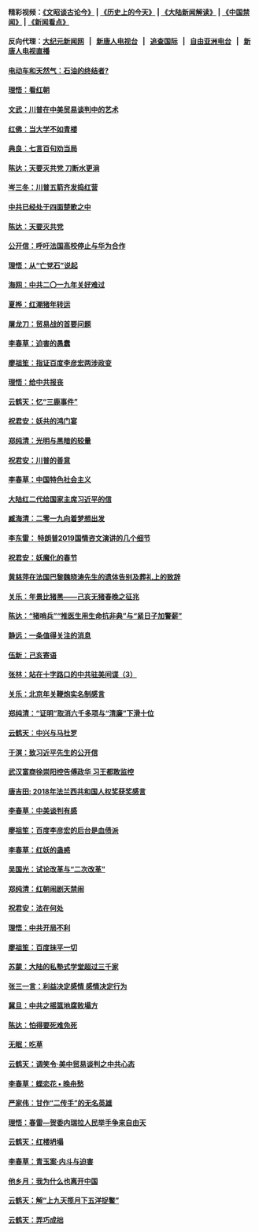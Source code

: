 #### 精彩视频：[《文昭谈古论今》](http://95.179.137.68/wenzhao) | [《历史上的今天》](http://95.179.137.68/today-in-history) | [《大陆新闻解读》](http://95.179.137.68/ntdtv-comedy) | [《中国禁闻》](http://95.179.137.68/ntdtv-news) | [《新闻看点》](http://95.179.137.68/news-insight) 

 #### 反向代理：[大纪元新闻网](http://95.179.137.68:10080/) &nbsp;&nbsp;|&nbsp;&nbsp; [新唐人电视台](http://95.179.137.68:8000/) &nbsp;&nbsp;|&nbsp;&nbsp; [追查国际](http://95.179.137.68:10010/) &nbsp;&nbsp;|&nbsp;&nbsp; [自由亚洲电台](http://95.179.137.68:9800/) &nbsp;&nbsp;|&nbsp;&nbsp; [新唐人电视直播](http://95.179.137.68/) 

#### [电动车和天然气：石油的终结者?](../pages/nsc993/n11047401.md?t=02161326) 

#### [理悟：看红朝](../pages/nsc993/n11047368.md?t=02161326) 

#### [文武：川普在中美贸易谈判中的艺术](../pages/nsc993/n11047216.md?t=02161326) 

#### [红佛：当大学不如青楼](../pages/nsc993/n11046910.md?t=02161326) 

#### [典良：七言百句劝当局](../pages/nsc993/n11046467.md?t=02161326) 

#### [陈达：天要灭共党 刀断水更淌](../pages/nsc993/n11045758.md?t=02161326) 

#### [岑三冬：川普五箭齐发捣红营](../pages/nsc993/n11045729.md?t=02161326) 

#### [中共已经处于四面楚歌之中](../pages/nsc993/n11044959.md?t=02161326) 

#### [陈达：天要灭共党](../pages/nsc993/n11043924.md?t=02161326) 

#### [公开信：呼吁法国高校停止与华为合作](../pages/nsc993/n11042967.md?t=02161326) 

#### [理悟：从“亡党石”说起](../pages/nsc993/n11042524.md?t=02161326) 

#### [海网：中共二〇一九年关好难过](../pages/nsc993/n11041415.md?t=02161326) 

#### [夏桦：红潮猪年转运](../pages/nsc993/n11041337.md?t=02161326) 

#### [屠龙刀：贸易战的首要问题](../pages/nsc993/n11040283.md?t=02161326) 

#### [李春草：迫害的愚蠢](../pages/nsc993/n11036601.md?t=02161326) 

#### [廖祖笙：指证百度李彦宏两涉政变](../pages/nsc993/n11036579.md?t=02161326) 

#### [理悟：给中共报丧](../pages/nsc993/n11036501.md?t=02161326) 

#### [云鹤天：忆“三鹿事件”](../pages/nsc993/n11036466.md?t=02161326) 

#### [祝君安：妖共的鸿门宴](../pages/nsc993/n11035387.md?t=02161326) 

#### [郑纯清：光明与黑暗的较量](../pages/nsc993/n11035337.md?t=02161326) 

#### [祝君安：川普的善意](../pages/nsc993/n11032077.md?t=02161326) 

#### [李春草：中国特色社会主义](../pages/nsc993/n11032132.md?t=02161326) 

#### [大陆红二代给国家主席习近平的信](../pages/nsc993/n11031995.md?t=02161326) 

#### [臧海清：二零一九向着梦想出发](../pages/nsc993/n11031959.md?t=02161326) 

#### [李东雷： 特朗普2019国情咨文演讲的几个细节](../pages/nsc993/n11031943.md?t=02161326) 

#### [祝君安：妖魔化的春节](../pages/nsc993/n11031747.md?t=02161326) 

#### [黄慈萍在法国巴黎魏晓涛先生的遗体告别及葬礼上的致辞](../pages/nsc993/n11031419.md?t=02161326) 

#### [关乐：年景比猪黑——己亥无猪春晚之征兆](../pages/nsc993/n11031494.md?t=02161326) 

#### [陈达：“猪哨兵”“推医生用生命抗非典”与“紧日子加警薪”](../pages/nsc993/n11027746.md?t=02161326) 

#### [静远：一条值得关注的消息](../pages/nsc993/n11024470.md?t=02161326) 

#### [伍新：己亥寄语](../pages/nsc993/n11024543.md?t=02161326) 

#### [张林：站在十字路口的中共驻美间谍（3）](../pages/nsc993/n11023043.md?t=02161326) 

#### [关乐：北京年关鞭炮实名制感言](../pages/nsc993/n11022630.md?t=02161326) 

#### [郑纯清：“证明”取消六千多项与“清廉”下滑十位](../pages/nsc993/n11022638.md?t=02161326) 

#### [云鹤天：中兴与马杜罗](../pages/nsc993/n11022620.md?t=02161326) 

#### [于溟：致习近平先生的公开信](../pages/nsc993/n11022593.md?t=02161326) 

#### [武汉富商徐崇阳控告傅政华 习王都敢监控](../pages/nsc993/n11022212.md?t=02161326) 

#### [唐吉田: 2018年法兰西共和国人权奖获奖感言](../pages/nsc993/n11021537.md?t=02161326) 

#### [李春草：中美谈判有感](../pages/nsc993/n11019776.md?t=02161326) 

#### [廖祖笙：百度李彦宏的后台是血债派](../pages/nsc993/n11019767.md?t=02161326) 

#### [李春草：红妖的蛊惑](../pages/nsc993/n11017095.md?t=02161326) 

#### [吴国光：试论改革与“二次改革”](../pages/nsc993/n11017055.md?t=02161326) 

#### [郑纯清：红朝闹剧天禁闹](../pages/nsc993/n11017030.md?t=02161326) 

#### [祝君安：法在何处](../pages/nsc993/n11017021.md?t=02161326) 

#### [理悟：中共开局不利](../pages/nsc993/n11016938.md?t=02161326) 

#### [廖祖笙：百度抹平一切](../pages/nsc993/n11014925.md?t=02161326) 

#### [苏蒙：大陆的私塾式学堂超过三千家](../pages/nsc993/n11014334.md?t=02161326) 

#### [张三一言：利益决定感情 感情决定行为](../pages/nsc993/n11012463.md?t=02161326) 

#### [冀旦：中共之摇篮地腐败塌方](../pages/nsc993/n11009533.md?t=02161326) 

#### [陈达：怕得要死难免死](../pages/nsc993/n11009520.md?t=02161326) 

#### [无眠：吃草](../pages/nsc993/n11007940.md?t=02161326) 

#### [云鹤天：调笑令‧美中贸易谈判之中共心态](../pages/nsc993/n11007670.md?t=02161326) 

#### [李春草：蝶恋花  •  晚舟愁](../pages/nsc993/n11006605.md?t=02161326) 

#### [严家伟：甘作“二传手”的无名英雄](../pages/nsc993/n11005340.md?t=02161326) 

#### [理悟：春雷—贺委内瑞拉人民举手争来自由天](../pages/nsc993/n11005334.md?t=02161326) 

#### [云鹤天：红楼坍塌](../pages/nsc993/n11005318.md?t=02161326) 

#### [李春草：青玉案·内斗与迫害](../pages/nsc993/n11005306.md?t=02161326) 

#### [他乡月：我为什么也离开中国](../pages/nsc993/n11003553.md?t=02161326) 

#### [云鹤天：解“上九天揽月下五洋捉鳖”](../pages/nsc993/n11000750.md?t=02161326) 

#### [云鹤天：弄巧成拙](../pages/nsc993/n11000722.md?t=02161326) 

